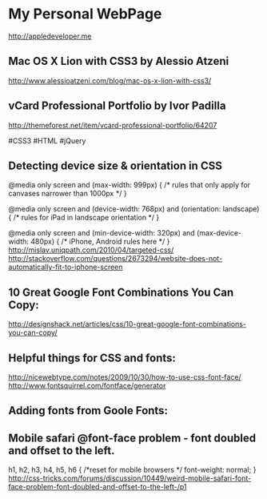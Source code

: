 My Personal WebPage
=
http://appledeveloper.me

Mac OS X Lion with CSS3 by Alessio Atzeni
-
http://www.alessioatzeni.com/blog/mac-os-x-lion-with-css3/

vCard Professional Portfolio by Ivor Padilla
-
http://themeforest.net/item/vcard-professional-portfolio/64207


#CSS3 #HTML #jQuery


Detecting device size & orientation in CSS
------------------------------------------
<meta name="viewport" content="width=device-width; initial-scale=1.0; maximum-scale=1.0; minimum-scale=1.0; user-scalable=0;" />
<meta name="apple-mobile-web-app-capable" content="yes" />

@media only screen and (max-width: 999px) {
  /* rules that only apply for canvases narrower than 1000px */
}

@media only screen and (device-width: 768px) and (orientation: landscape) {
  /* rules for iPad in landscape orientation */
}

@media only screen and (min-device-width: 320px) and (max-device-width: 480px) {
  /* iPhone, Android rules here */
}
http://mislav.uniqpath.com/2010/04/targeted-css/
http://stackoverflow.com/questions/2673294/website-does-not-automatically-fit-to-iphone-screen





10 Great Google Font Combinations You Can Copy:
----------------------------------------------
http://designshack.net/articles/css/10-great-google-font-combinations-you-can-copy/


Helpful things for CSS and fonts:
---------------------------------
http://nicewebtype.com/notes/2009/10/30/how-to-use-css-font-face/
http://www.fontsquirrel.com/fontface/generator

Adding fonts from Goole Fonts:
------------------------------
<link href="http://fonts.googleapis.com/css?family=Molengo" rel="stylesheet" type="text/css">


Mobile safari @font-face problem - font doubled and offset to the left.
-----------------------------------------------------------------------
h1, h2, h3, h4, h5, h6 { /*reset for mobile browsers */
    font-weight: normal;
}
http://css-tricks.com/forums/discussion/10449/weird-mobile-safari-font-face-problem-font-doubled-and-offset-to-the-left-/p1


